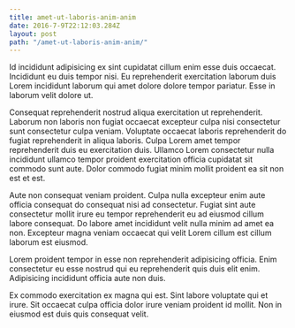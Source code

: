 ```yaml
---
title: amet-ut-laboris-anim-anim
date: 2016-7-9T22:12:03.284Z
layout: post
path: "/amet-ut-laboris-anim-anim/"
---
```


Id incididunt adipisicing ex sint cupidatat cillum enim esse duis occaecat. Incididunt eu duis tempor nisi. Eu reprehenderit exercitation laborum duis Lorem incididunt laborum qui amet dolore dolore tempor pariatur. Esse in laborum velit dolore ut.

Consequat reprehenderit nostrud aliqua exercitation ut reprehenderit. Laborum non laboris non fugiat occaecat excepteur culpa nisi consectetur sunt consectetur culpa veniam. Voluptate occaecat laboris reprehenderit do fugiat reprehenderit in aliqua laboris. Culpa Lorem amet tempor reprehenderit duis eu exercitation duis. Ullamco Lorem consectetur nulla incididunt ullamco tempor proident exercitation officia cupidatat sit commodo sunt aute. Dolor commodo fugiat minim mollit proident ea sit non est et est.

Aute non consequat veniam proident. Culpa nulla excepteur enim aute officia consequat do consequat nisi ad consectetur. Fugiat sint aute consectetur mollit irure eu tempor reprehenderit eu ad eiusmod cillum labore consequat. Do labore amet incididunt velit nulla minim ad amet ea non. Excepteur magna veniam occaecat qui velit Lorem cillum est cillum laborum est eiusmod.

Lorem proident tempor in esse non reprehenderit adipisicing officia. Enim consectetur eu esse nostrud qui eu reprehenderit quis duis elit enim. Adipisicing incididunt officia aute non duis.

Ex commodo exercitation ex magna qui est. Sint labore voluptate qui et irure. Sit occaecat culpa officia dolor irure veniam proident id mollit. Non in eiusmod est duis quis consequat velit.